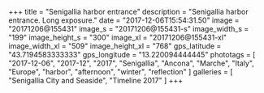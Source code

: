 +++
title = "Senigallia harbor entrance"
description = "Senigallia harbor entrance. Long exposure."
date = "2017-12-06T15:54:31.50"
image = "20171206@155431"
image_s = "20171206@155431-s"
image_width_s = "199"
image_height_s = "300"
image_xl = "20171206@155431-xl"
image_width_xl = "509"
image_height_xl = "768"
gps_latitude = "43.7194583333333"
gps_longitude = "13.220094444445"
phototags = [ "2017-12-06", "2017-12", "2017", "Senigallia", "Ancona", "Marche", "Italy", "Europe", "harbor", "afternoon", "winter", "reflection" ]
galleries = [ "Senigallia City and Seaside", "Timeline 2017" ]
+++
